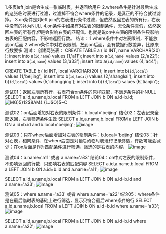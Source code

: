 1.多表left join是会生成一张临时表，并返回给用户
2.where条件是针对最后生成的这张临时表进行过滤，过滤掉不符合where条件的记录，是真正的不符合就过滤掉。
3.on条件是对left join的右表进行条件过滤，但依然返回左表的所有行，右表中没有的补为NULL
4.on条件中如果有对左表的限制条件，无论条件真假，依然返回左表的所有行,但是会影响右表的匹配值。也就是说on中左表的限制条件只影响右表的匹配内容，不影响返回行数。
结论：
    1.where条件中对左表限制，不能放到on后面
    2.where条件中对右表限制，放到on后面，会有数据行数差异，比原来行数要多
测试：
创建两张表：
CREATE TABLE a
(
id INT,
name VARCHAR(20)
);
insert  into a(`id`,`name`) values (1,'a11');
insert  into a(`id`,`name`) values (2,'a22');
insert  into a(`id`,`name`) values (3,'a33');
insert  into a(`id`,`name`) values (4,'a44');
 
CREATE TABLE b
(
id INT,
local VARCHAR(20)
);
insert  into b(`id`,`local`) values (1,'beijing');
insert  into b(`id`,`local`) values (2,'shanghai');
insert  into b(`id`,`local`) values (5,'chongqing');
insert  into b(`id`,`local`) values (6,'tianjin');


测试01：返回左表所有行，右表符合on条件的原样匹配，不满足条件的补NULL
SELECT a.id,a.name,b.local FROM a LEFT JOIN b ON a.id=b.id;
![MG)5}12$8AM4 {LJ$O}5~C](https://user-images.githubusercontent.com/83159371/115987431-b2c1b600-a5e7-11eb-868d-3b807bdb2920.png)

测试02：on后面增加对右表的限制条件：b.local='beijing'
结论02：左表记录全部返回，右表筛选条件生效
SELECT a.id,a.name,b.local FROM a LEFT JOIN b ON a.id=b.id and b.local='beijing';
![image](https://user-images.githubusercontent.com/83159371/115987519-f4eaf780-a5e7-11eb-9194-48c549975d54.png)


测试03：只在where后面增加对右表的限制条件：b.local='beijing'
结论03：针对右表，相同条件，在where后面是对最后的临时表进行记录筛选，行数可能会减少；在on后面是作为匹配条件进行筛选，筛选的是右表的内容。
![image](https://user-images.githubusercontent.com/83159371/115987568-2794f000-a5e8-11eb-8a80-60d4e712c05e.png)


测试04：a.name='a11' 或者 a.name='a33'
结论04：on中对左表的限制条件，不影响返回的行数，只影响右表的匹配内容
SELECT a.id,a.name,b.local FROM a LEFT JOIN b ON a.id=b.id and a.name='a11'; 
![image](https://user-images.githubusercontent.com/83159371/115987610-5b701580-a5e8-11eb-9de6-1cde803f640e.png)

SELECT a.id,a.name,b.local FROM a LEFT JOIN b ON a.id=b.id and a.name='a33';
![image](https://user-images.githubusercontent.com/83159371/115987635-78a4e400-a5e8-11eb-863b-79fed6cfeabd.png)


测试05：where a.name='a33' 或者 where a.name='a22'
结论05：where条件是在最后临时表的基础上进行筛选，显示只符合最后where条件的行
SELECT a.id,a.name,b.local FROM a LEFT JOIN b ON a.id=b.id where a.name='a33'; 
![image](https://user-images.githubusercontent.com/83159371/115987666-a0944780-a5e8-11eb-8c43-99f23954a3cd.png)

SELECT a.id,a.name,b.local FROM a LEFT JOIN b ON a.id=b.id where a.name='a22';
![image](https://user-images.githubusercontent.com/83159371/115987699-c0c40680-a5e8-11eb-9f01-7e9526d7d41a.png)
